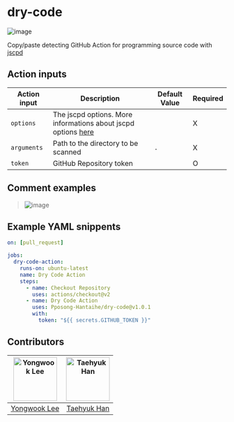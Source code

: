 # dry-code

![image](https://user-images.githubusercontent.com/46441280/178266602-51c88935-ee38-4574-a8ec-bf86c026b368.png)


Copy/paste detecting GitHub Action for programming source code with [jscpd](https://github.com/kucherenko/jscpd)

## Action inputs

| Action input|	Description	| Default Value| Required |
|-|-|-|-|
|`options`|The jscpd options. More informations about jscpd options [here](https://github.com/kucherenko/jscpd/tree/master/packages/jscpd#options)| | X |
|`arguments`|Path to the directory to be scanned|`.`| X |
|`token`|GitHub Repository token|| O |

## Comment examples

> ![image](https://user-images.githubusercontent.com/46441280/178265989-0a8d914a-a612-4fad-ac1f-11eda76887b9.png)

## Example YAML snippents

```yaml
on: [pull_request]

jobs:
  dry-code-action:
    runs-on: ubuntu-latest
    name: Dry Code Action
    steps:
      - name: Checkout Repository
        uses: actions/checkout@v2
      - name: Dry Code Action
        uses: Pposong-Hantaihe/dry-code@v1.0.1
        with:
          token: "${{ secrets.GITHUB_TOKEN }}"
```

## Contributors

|<img alt="Yongwook Lee" src="https://avatars.githubusercontent.com/u/46441280?v=4" width="100"/> | <img alt="Taehyuk Han" src="https://avatars.githubusercontent.com/u/80453189?v=4" width="100"/> |
|:-----:|:-----:|
| [Yongwook Lee](https://github.com/i4song) | [Taehyuk Han](https://github.com/hantaihe)  |
